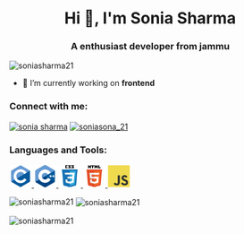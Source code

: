 <h1 align="center">Hi 👋, I'm Sonia Sharma</h1>
<h3 align="center">A enthusiast developer from jammu</h3>


<p align="left"> <img src="https://komarev.com/ghpvc/?username=soniasharma21&label=Profile%20views&color=0e75b6&style=flat" alt="soniasharma21" /> </p>

- 🔭 I’m currently working on **frontend**
  

<h3 align="left">Connect with me:</h3>
<p align="left">
<a href="https://www.linkedin.com/in/sonia-sharma-2759ba282/" target="blank"><img align="center" src="https://raw.githubusercontent.com/rahuldkjain/github-profile-readme-generator/master/src/images/icons/Social/linked-in-alt.svg" alt="sonia sharma" height="30" width="40" /></a>
<a href="https://instagram.com/sonia_sona21" target="blank"><img align="center" src="https://raw.githubusercontent.com/rahuldkjain/github-profile-readme-generator/master/src/images/icons/Social/instagram.svg" alt="soniasona_21" height="30" width="40" /></a>
</p>

<h3 align="left">Languages and Tools:</h3>
<p align="left"> <a href="https://www.cprogramming.com/" target="_blank" rel="noreferrer"> <img src="https://raw.githubusercontent.com/devicons/devicon/master/icons/c/c-original.svg" alt="c" width="40" height="40"/> </a> <a href="https://www.w3schools.com/cpp/" target="_blank" rel="noreferrer"> <img src="https://raw.githubusercontent.com/devicons/devicon/master/icons/cplusplus/cplusplus-original.svg" alt="cplusplus" width="40" height="40"/> </a> <a href="https://www.w3schools.com/css/" target="_blank" rel="noreferrer"> <img src="https://raw.githubusercontent.com/devicons/devicon/master/icons/css3/css3-original-wordmark.svg" alt="css3" width="40" height="40"/> </a> <a href="https://www.w3.org/html/" target="_blank" rel="noreferrer"> <img src="https://raw.githubusercontent.com/devicons/devicon/master/icons/html5/html5-original-wordmark.svg" alt="html5" width="40" height="40"/> </a> <a href="https://developer.mozilla.org/en-US/docs/Web/JavaScript" target="_blank" rel="noreferrer"> <img src="https://raw.githubusercontent.com/devicons/devicon/master/icons/javascript/javascript-original.svg" alt="javascript" width="40" height="40"/> </a> </p>

<p><img align="left" src="https://github-readme-stats.vercel.app/api/top-langs?username=soniasharma21&show_icons=true&locale=en&layout=compact" alt="soniasharma21" /></p>

<p>&nbsp;<img align="center" src="https://github-readme-stats.vercel.app/api?username=soniasharma21&show_icons=true&locale=en" alt="soniasharma21" /></p>

<p><img align="center" src="https://github-readme-streak-stats.herokuapp.com/?user=soniasharma21&" alt="soniasharma21" /></p>
